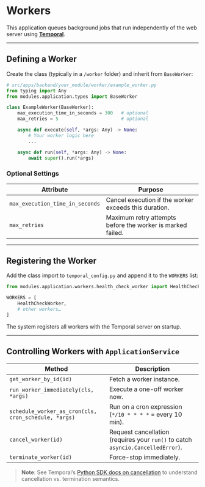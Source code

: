 # Workers

This application queues background jobs that run independently of the web server using **[Temporal](https://temporal.io/)**.

---

## Defining a Worker

Create the class (typically in a `/worker` folder) and inherit from `BaseWorker`:

```python
# src/apps/backend/your_module/worker/example_worker.py
from typing import Any
from modules.application.types import BaseWorker

class ExampleWorker(BaseWorker):
    max_execution_time_in_seconds = 300   # optional
    max_retries = 5                       # optional

    async def execute(self, *args: Any) -> None:
        # Your worker logic here
        ...

    async def run(self, *args: Any) -> None:
        await super().run(*args)
```

### Optional Settings

| Attribute                       | Purpose                                                    |
|---------------------------------|------------------------------------------------------------|
| `max_execution_time_in_seconds` | Cancel execution if the worker exceeds this duration.      |
| `max_retries`                   | Maximum retry attempts before the worker is marked failed. |

---

## Registering the Worker

Add the class import to `temporal_config.py` and append it to the `WORKERS` list:

```python
from modules.application.workers.health_check_worker import HealthCheckWorker

WORKERS = [
    HealthCheckWorker,
    # other workers…
]
```

The system registers all workers with the Temporal server on startup.

---

## Controlling Workers with `ApplicationService`

| Method                                               | Description                                                                     |
|------------------------------------------------------|---------------------------------------------------------------------------------|
| `get_worker_by_id(id)`                               | Fetch a worker instance.                                                        |
| `run_worker_immediately(cls, *args)`                 | Execute a one-off worker now.                                                   |
| `schedule_worker_as_cron(cls, cron_schedule, *args)` | Run on a cron expression (`*/10 * * * *` = every 10 min).                       |
| `cancel_worker(id)`                                  | Request cancellation (requires your `run()` to catch `asyncio.CancelledError`). |
| `terminate_worker(id)`                               | Force-stop immediately.                                                         |

> **Note**: See Temporal’s [Python SDK docs on cancellation](https://docs.temporal.io/develop/python/cancellation) to understand cancellation vs. termination semantics.
